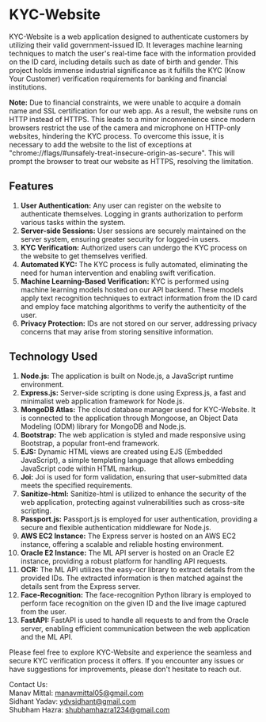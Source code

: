 # KYC-Website

KYC-Website is a web application designed to authenticate customers by utilizing their valid government-issued ID. It leverages machine learning techniques to match the user's real-time face with the information provided on the ID card, including details such as date of birth and gender. This project holds immense industrial significance as it fulfills the KYC (Know Your Customer) verification requirements for banking and financial institutions.

**Note:** Due to financial constraints, we were unable to acquire a domain name and SSL certification for our web app. As a result, the website runs on HTTP instead of HTTPS. This leads to a minor inconvenience since modern browsers restrict the use of the camera and microphone on HTTP-only websites, hindering the KYC process. To overcome this issue, it is necessary to add the website to the list of exceptions at "chrome://flags/#unsafely-treat-insecure-origin-as-secure". This will prompt the browser to treat our website as HTTPS, resolving the limitation.

## Features

1. **User Authentication:** Any user can register on the website to authenticate themselves. Logging in grants authorization to perform various tasks within the system.
2. **Server-side Sessions:** User sessions are securely maintained on the server system, ensuring greater security for logged-in users.
3. **KYC Verification:** Authorized users can undergo the KYC process on the website to get themselves verified.
4. **Automated KYC:** The KYC process is fully automated, eliminating the need for human intervention and enabling swift verification.
5. **Machine Learning-Based Verification:** KYC is performed using machine learning models hosted on our API backend. These models apply text recognition techniques to extract information from the ID card and employ face matching algorithms to verify the authenticity of the user.
6. **Privacy Protection:** IDs are not stored on our server, addressing privacy concerns that may arise from storing sensitive information.

## Technology Used

1. **Node.js:** The application is built on Node.js, a JavaScript runtime environment.
2. **Express.js:** Server-side scripting is done using Express.js, a fast and minimalist web application framework for Node.js.
3. **MongoDB Atlas:** The cloud database manager used for KYC-Website. It is connected to the application through Mongoose, an Object Data Modeling (ODM) library for MongoDB and Node.js.
4. **Bootstrap:** The web application is styled and made responsive using Bootstrap, a popular front-end framework.
5. **EJS:** Dynamic HTML views are created using EJS (Embedded JavaScript), a simple templating language that allows embedding JavaScript code within HTML markup.
6. **Joi:** Joi is used for form validation, ensuring that user-submitted data meets the specified requirements.
7. **Sanitize-html:** Sanitize-html is utilized to enhance the security of the web application, protecting against vulnerabilities such as cross-site scripting.
8. **Passport.js:** Passport.js is employed for user authentication, providing a secure and flexible authentication middleware for Node.js.
9. **AWS EC2 Instance:** The Express server is hosted on an AWS EC2 instance, offering a scalable and reliable hosting environment.
10. **Oracle E2 Instance:** The ML API server is hosted on an Oracle E2 instance, providing a robust platform for handling API requests.
11. **OCR:** The ML API utilizes the easy-ocr library to extract details from the provided IDs. The extracted information is then matched against the details sent from the Express server.
12. **Face-Recognition:** The face-recognition Python library is employed to perform face recognition on the given ID and the live image captured from the user.
13. **FastAPI:** FastAPI is used to handle all requests to and from the Oracle server, enabling efficient communication between the web application and the ML API.

Please feel free to explore KYC-Website and experience the seamless and secure KYC verification process it offers. If you encounter any issues or have suggestions for improvements, please don't hesitate to reach out.

Contact Us: \
    Manav Mittal: manavmittal05@gmail.com \
    Sidhant Yadav: ydvsidhant@gmail.com \
    Shubham Hazra: shubhamhazra1234@gmail.com
